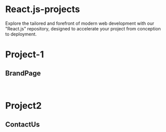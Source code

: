 # React.js-projects
Explore the tailored and forefront of modern web development with our "React.js" repository, designed to accelerate your project from conception to deployment.

<h1>Project-1</h1>
<h2>BrandPage</h2>
<br>
<h1>Project2</h1>
<h2>ContactUs</h2>
